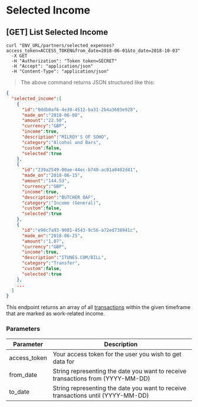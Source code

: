 # Selected Income

## [GET] List Selected Income

```shell
curl "ENV_URL/partners/selected_expenses?access_token=ACCESS_TOKEN&from_date=2018-06-01&to_date=2018-10-03"
  -X GET
  -H "Authorization": "Token token=SECRET"
  -H "Accept": "application/json"
  -H "Content-Type": "application/json"
```
> The above command returns JSON structured like this:

```json
{
  "selected_income":[
    {
      "id":"0ddb0af6-4e39-4512-ba31-2b4a3683e928",
      "made_on":"2018-06-08",
      "amount":"22.50",
      "currency":"GBP",
      "income":true,
      "description":"MILROY'S OF SOHO",
      "category":"Alcohol and Bars",
      "custom":false,
      "selected":true
    },
    {
      "id":"239a2549-00ae-44ec-b740-ac01a0482d41",
      "made_on":"2018-06-15",
      "amount":"144.53",
      "currency":"GBP",
      "income":true,
      "description":"BUTCHER OAF",
      "category":"Income (General)",
      "custom":false,
      "selected":true
    },
    {
      "id":"e96c7a93-9081-4543-9c56-a72ed738941c",
      "made_on":"2018-06-25",
      "amount":"1.07",
      "currency":"GBP",
      "income":true,
      "description":"ITUNES.COM/BILL",
      "category":"Transfer",
      "custom":false,
      "selected":true
    },
    ...
  ]
}
```

This endpoint returns an array of all <a href="#transactions">transactions</a> within the given timeframe that are marked as work-related income.

### Parameters

Parameter | Description
--------- | -----------
access_token | Your access token for the user you wish to get data for
from_date | String representing the date you want to receive transactions from (YYYY-MM-DD)
to_date | String representing the date you want to receive transactions until (YYYY-MM-DD)
